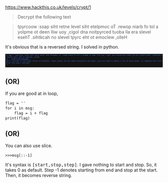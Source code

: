 https://www.hackthis.co.uk/levels/crypt/1
>Decrypt the following text

>    tpyrcoow :ssap siht retne level siht etelpmoc oT .rewop niarb fo tol a yolpme ot deen lliw uoy ,cigol dna noitpyrced tuoba lla era slevel esehT .sihtkcah no slevel tpyrc eht ot emoclew ,olleH 

It's obvious that is a reversed string. I solved in python.

![alt crypt1](Resources/crypt%20lvl1.png)

## (OR)
If you are good at in loop,
```
flag = '' 
for i in msg:
    flag = i + flag   
print(flag)
```
## (OR)
You can also use slice.
```
>>>msg[::-1]
```
It's syntax is <tt>[start,stop,step]</tt>. I gave nothing to start and stop. So, it takes 0 as default. Step -1 denotes starting from end and stop at the start. Then, it becomes reverse string.





